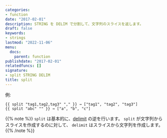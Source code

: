 ```yaml
---
categories:
- function
date: "2017-02-01"
description: STRING を DELIM で分割して、文字列のスライスを返します。
draft: false
keywords:
- strings
lastmod: "2022-11-06"
menu:
  docs:
    parent: function
publishdate: "2017-02-01"
relatedfuncs: []
signature:
- split STRING DELIM
title: split
---
```


例:

```go-html-template
{{ split "tag1,tag2,tag3" "," }} → ["tag1", "tag2", "tag3"]
{{ split "abc" "" }} → ["a", "b", "c"]
```


{{% note %}}
`split` は基本的に、[delimit](/function/delimit) の逆を行います。
`split` が文字列からスライスを作成するのに対して、 `delimit` はスライスから文字列を作成します。
{{% /note %}}
